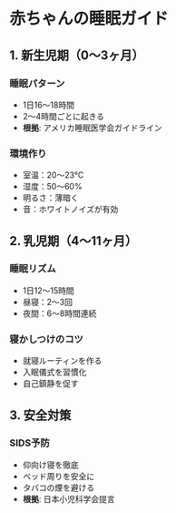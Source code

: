 # 赤ちゃんの睡眠ガイド

## 1. 新生児期（0～3ヶ月）
### 睡眠パターン
- 1日16～18時間
- 2～4時間ごとに起きる
- **根拠**: アメリカ睡眠医学会ガイドライン

### 環境作り
- 室温：20～23℃
- 湿度：50～60%
- 明るさ：薄暗く
- 音：ホワイトノイズが有効

## 2. 乳児期（4～11ヶ月）
### 睡眠リズム
- 1日12～15時間
- 昼寝：2～3回
- 夜間：6～8時間連続

### 寝かしつけのコツ
- 就寝ルーティンを作る
- 入眠儀式を習慣化
- 自己鎮静を促す

## 3. 安全対策
### SIDS予防
- 仰向け寝を徹底
- ベッド周りを安全に
- タバコの煙を避ける
- **根拠**: 日本小児科学会提言